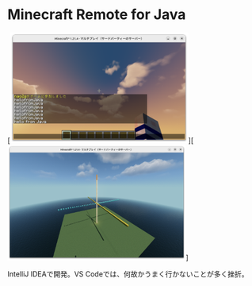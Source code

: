 # Minecraft Remote for Java

[<img src="./images/hello.png" width="360">][<img src="./images/flat.png" width="360">]

IntelliJ IDEAで開発。VS Codeでは、何故かうまく行かないことが多く挫折。